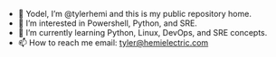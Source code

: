 - 👋 Yodel, I’m @tylerhemi and this is my public repository home.
- 👀 I’m interested in Powershell, Python, and SRE.
- 🌱 I’m currently learning Python, Linux, DevOps, and SRE concepts.
- 📫 How to reach me email: tyler@hemielectric.com

<!---
tylerhemi/tylerhemi is a ✨ special ✨ repository because its `README.md` (this file) appears on your GitHub profile.
You can click the Preview link to take a look at your changes.
--->
